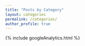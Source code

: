 ```yaml
---
title: "Posts by Category"
layout: categories
permalink: /categories/
author_profile: true
---
```


<!-- Google analytics -->
{% include googleAnalytics.html %}